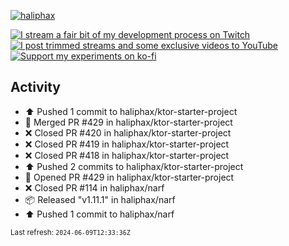 [![haliphax](https://pbs.twimg.com/profile_banners/458808076/1545597092/1500x500)](https://haliphax.dev)

[![I stream a fair bit of my development process on Twitch](https://img.shields.io/twitch/status/haliphax?logo=twitch&style=for-the-badge)](https://twitch.tv/haliphax) &nbsp; [![I post trimmed streams and some exclusive videos to YouTube](https://img.shields.io/badge/youtube-watch-f00?logo=youtube&style=for-the-badge)](https://youtube.com/haliphaxyt) &nbsp; [![Support my experiments on ko-fi](https://img.shields.io/badge/kofi-support-ff5e5b?logo=ko-fi&style=for-the-badge)](https://ko-fi.com/haliphax)

## Activity

* ⬆️ Pushed 1 commit to haliphax/ktor-starter-project
* 🎉 Merged PR #429 in haliphax/ktor-starter-project
* ❌ Closed PR #420 in haliphax/ktor-starter-project
* ❌ Closed PR #419 in haliphax/ktor-starter-project
* ❌ Closed PR #418 in haliphax/ktor-starter-project
* ⬆️ Pushed 2 commits to haliphax/ktor-starter-project
* 💪 Opened PR #429 in haliphax/ktor-starter-project
* ❌ Closed PR #114 in haliphax/narf
* 📦 Released "v1.11.1" in haliphax/narf
* ⬆️ Pushed 1 commit to haliphax/narf

<small>Last refresh: `2024-06-09T12:33:36Z`</small>
